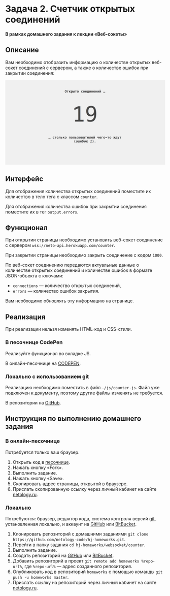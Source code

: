 ﻿# Задача 2. Счетчик открытых соединений

#### В рамках домашнего задания к лекции «Веб-сокеты»

## Описание

Вам необходимо отобразить информацию о количестве открытых веб-сокет соединений с сервером, а также о количестве ошибок при закрытии соединения:

![Счётчик](./res/preview.png)

## Интерфейс

Для отображения количества открытых соединений поместите их количество в тело тега с классом `counter`.

Для отображения количества ошибок при закрытии соединения поместите их в тег `output.errors`.

## Функционал

При открытии страницы необходимо установить веб-сокет соединение с сервером `wss://neto-api.herokuapp.com/counter`.

При закрытии страницы необходимо закрыть соединение с кодом `1000`.

По веб-сокет соединению передаются актуальные данные о количестве открытых соединений и количестве ошибок в формате JSON-объекта с ключами:
- `connections` — количество открытых соединений,
- `errors` — количество ошибок закрытия.

Вам необходимо обновлять эту информацию на странице.

## Реализация

При реализации нельзя изменять HTML-код и CSS-стили.

### В песочнице CodePen

Реализуйте функционал во вкладке JS. 

В онлайн-песочнице на [CODEPEN](https://codepen.io/Netology/pen/OzwEYa).

### Локально с использованием git

Реализацию необходимо поместить в файл `./js/counter.js`. Файл уже подключен к документу, поэтому другие файлы изменять не требуется.

В репозитории на [GitHub](https://github.com/netology-code/hj-homeworks/tree/master/websocket/counter).

## Инструкция по выполнению домашнего задания

### В онлайн-песочнице

Потребуется только ваш браузер.

1. Открыть код в [песочнице](https://codepen.io/Netology/pen/OzwEYa).
2. Нажать кнопку «Fork».
3. Выполнить задание.
4. Нажать кнопку «Save».
5. Скопировать адрес страницы, открытой в браузере.
6. Прислать скопированную ссылку через личный кабинет на сайте [netology.ru](http://netology.ru/).    

### Локально

Потребуются: браузер, редактор кода, система контроля версий [git](https://git-scm.com), установленная локально, и аккаунт на [GitHub](https://github.com/) или [BitBucket](https://bitbucket.org/).

1. Клонировать репозиторий с домашними заданиями `git clone https://github.com/netology-code/hj-homeworks.git`.
2. Перейти в папку задания `cd hj-homeworks/websocket/counter`.
3. Выполнить задание.
4. Создать репозиторий на [GitHub](https://github.com/) или [BitBucket](https://bitbucket.org/).
5. Добавить репозиторий в проект `git remote add homeworks %repo-url%`, где `%repo-url%` — адрес созданного репозитория.
6. Опубликовать код в репозиторий `homeworks` с помощью команды `git push -u homeworks master`.
7. Прислать ссылку на репозиторий через личный кабинет на сайте [netology.ru](http://netology.ru/).
